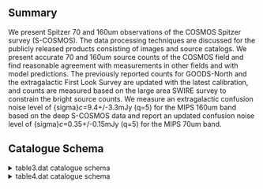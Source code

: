 ## Summary

We present Spitzer 70 and 160um observations of the COSMOS Spitzer survey (S-COSMOS). The data processing techniques are discussed for the publicly released products consisting of images and source catalogs. We present accurate 70 and 160um source counts of the COSMOS field and find reasonable agreement with measurements in other fields and with model predictions. The previously reported counts for GOODS-North and the extragalactic First Look Survey are updated with the latest calibration, and counts are measured based on the large area SWIRE survey to constrain the bright source counts. We measure an extragalactic confusion noise level of {sigma}_c_=9.4+/-3.3mJy (q=5) for the MIPS 160um band based on the deep S-COSMOS data and report an updated confusion noise level of {sigma}_c_=0.35+/-0.15mJy (q=5) for the MIPS 70um band.

## Catalogue Schema

<details>
<summary>table3.dat catalogue schema</summary>

| Bytes   | Format   | Units   | Label     | Explanations                                                  |
|:--------|:---------|:--------|:----------|:--------------------------------------------------------------|
| 1- 9    | A9       | ---     | ---       | [SCOSMOS70]                                                   |
| 11- 26  | A16      | ---     | SCOSMOS70 | Source Name (JHHMMSS.s+DDMMSS)                                |
| 28- 37  | F10.6    | deg     | RAdeg     | Right Ascension in decimal degrees (J2000)                    |
| 39- 46  | F8.6     | deg     | DEdeg     | Declination in decimal degrees (J2000)                        |
| 48- 50  | F3.1     | arcsec  | e_pos     | The 2{sigma} radial positional error                          |
| 52- 56  | F5.1     | mJy     | S70       | Total Spitzer/MIPS 70 micron band flux density                |
| 58- 62  | F5.1     | mJy     | e_S70     | The 1{sigma} error on S70 (1)                                 |
| 64- 67  | F4.1     | ---     | SNR       | Signal-to-Noise Ratio of the source peak                      |
| 69- 70  | A2       | ---     | Flag      | [ap ] Measurement method flag (2)                             |
| 96      | arcsec;  | ap      | =         | aperture measurement whose whose flux was divided between two |

**Note**: Including calibration uncertainty.
Note (2): Flag as follows:
    p = Point-source Response Function (PRF);
    a = aperture measurement with a diameter of 96 arcsec;
   ap = aperture measurement whose whose flux was divided between two
        components based on the strengths of their peaks.

</details>

<details>
<summary>table4.dat catalogue schema</summary>

| Bytes   | Format   | Units   | Label      | Explanations                               |
|:--------|:---------|:--------|:-----------|:-------------------------------------------|
| 1- 10   | A10      | ---     | ---        | [SCOSMOS160]                               |
| 12- 27  | A16      | ---     | SCOSMOS160 | Source Name (JHHMMSS.s+DDMMSS)             |
| 29- 38  | F10.6    | deg     | RAdeg      | Right Ascension in decimal degrees (J2000) |
| 40- 47  | F8.6     | deg     | DEdeg      | Declination in decimal degrees (J2000)     |
| 49- 52  | F4.1     | arcsec  | e_pos      | The 2{sigma} radial positional error       |
| 54- 60  | F7.1     | mJy     | S160       | Total Spitzer/MIPS 160 micron band flux    |
| 62- 67  | F6.1     | mJy     | e_S160     | The 1{sigma} error on S160 (1)             |
| 69- 72  | F4.1     | ---     | SNR        | Signal-to-Noise Ratio of the source peak   |
| 74      | A1       | ---     | Flag       | [ap] Measurement method flag (2)           |

**Note**: Including calibration uncertainty.
Note (2): Flag as follows:
    p = Point-source Response Function (PRF);
    a = aperture measurement with a diameter of 4 arcmin.

</details>
